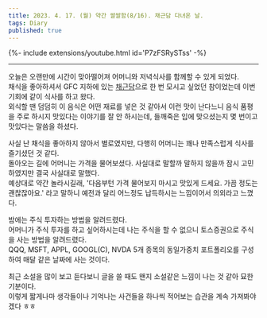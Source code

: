 ```yaml
---
title: 2023. 4. 17. (월) 약간 쌀쌀함(8/16). 채근담 다녀온 날.
tags: Diary
published: true
---
```


<!--more-->

{%- include extensions/youtube.html id='P7zFSRySTss' -%}

---

오늘은 오랜만에 시간이 맞아떨어져 어머니와 저녁식사를 함께할 수 있게 되었다. \
채식을 좋아하셔서 GFC 지하에 있는 [채근담](https://naver.me/GBflD6p9)으로 한 번 모시고 싶었던 참이었는데 이번 기회에 같이 식사를 하고 왔다. \
외식할 땐 덤덤히 이 음식은 어떤 재료를 넣은 것 같아서 이런 맛이 난다느니 음식 품평을 주로 하시지 맛있다는 이야기를 잘 안 하시는데, 들깨죽은 입에 맞으셨는지 몇 번이고 맛있다는 말씀을 하셨다.

사실 난 채식을 좋아하지 않아서 별로였지만, 다행히 어머니는 꽤나 만족스럽게 식사를 즐기셨던 것 같다. \
돌아오는 길에 어머니는 가격을 물어보셨다. 사실대로 말할까 말하지 않을까 잠시 고민하였지만 결국 사실대로 말했다. \
예상대로 약간 놀라시길래, '다음부턴 가격 물어보지 마시고 맛있게 드세요. 가끔 정도는 괜찮잖아요.' 라고 말하니 예전과 달리 어느정도 납득하시는 느낌이어서 의외라고 느꼈다.

밤에는 주식 투자하는 방법을 알려드렸다. \
어머니가 주식 투자를 하고 싶어하시는데 나는 주식을 할 수 없으니 토스증권으로 주식을 사는 방법을 알려드렸다. \
QQQ, MSFT, APPL, GOOGL(C), NVDA 5개 종목의 동일가중치 포트폴리오를 구성하여 매달 같은 날짜에 사는 것이다.

최근 소설을 많이 보고 듣다보니 글을 쓸 때도 왠지 소설같은 느낌이 나는 것 같아 묘한 기분이다. \
이렇게 짧게나마 생각들이나 기억나는 사건들을 하나씩 적어보는 습관을 계속 가져봐야겠다 ㅎㅎ